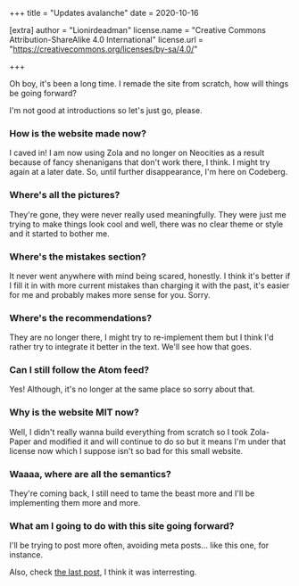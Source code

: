 +++
title = "Updates avalanche"
date = 2020-10-16

[extra]
author = "Lionirdeadman"
license.name = "Creative Commons Attribution-ShareAlike 4.0 International"
license.url = "https://creativecommons.org/licenses/by-sa/4.0/"

+++

Oh boy, it's been a long time. I remade the site from scratch, how will things be going forward?
<!-- more -->

I'm not good at introductions so let's just go, please.

### How is the website made now?

I caved in! I am now using Zola and no longer on Neocities as a result because of fancy shenanigans 
that don't work there, I think. I might try again at a later date. So, until further disappearance, I'm here on Codeberg.

### Where's all the pictures?

They're gone, they were never really used meaningfully. They were just me trying to make things look cool and well, there was no
clear theme or style and it started to bother me.

### Where's the mistakes section?

It never went anywhere with mind being scared, honestly. I think it's better if I fill it in with more current mistakes than charging
it with the past, it's easier for me and probably makes more sense for you. Sorry.

### Where's the recommendations?

They are no longer there, I might try to re-implement them but I think I'd rather try to integrate it better in the text. We'll see how that goes.

### Can I still follow the Atom feed?

Yes! Although, it's no longer at the same place so sorry about that.

### Why is the website MIT now?

Well, I didn't really wanna build everything from scratch so I took Zola-Paper and modified it and will continue to do so but it means I'm under that license now 
which I suppose isn't so bad for this small website.

### Waaaa, where are all the semantics?

They're coming back, I still need to tame the beast more and I'll be implementing them more and more.

### What am I going to do with this site going forward?

I'll be trying to post more often, avoiding meta posts... like this one, for instance.

Also, check [the last post](https://thelion.website/2020-10-15/), I think it was interresting.

